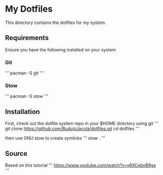 # My Dotfiles
This directory contains the dotfiles for my system.

## Requirements
Ensure you have the following installed on your system

### Git
'''
pacman -S git
'''

### Stow
'''
pacman -S stow
'''

## Installation
First, check out the dotfile system repo in your $HOME directory using git
'''
git clone https://github.com/BudujzJacula/dotfiles.git
cd dotfiles
'''

then use GNU stow to create symlinks
'''
stow .
'''

## Source
Based on this tutorial
'''
https://www.youtube.com/watch?v=y6XCebnB9gs
'''
